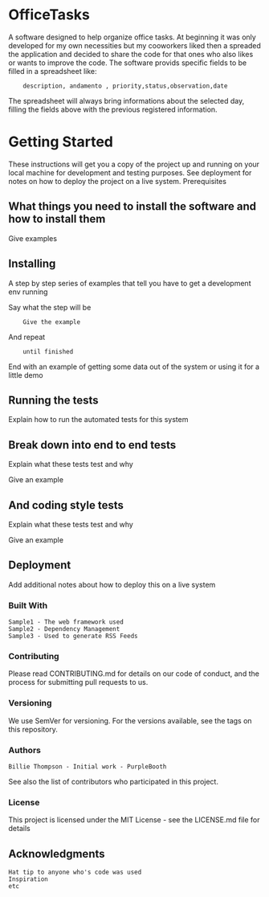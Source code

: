# OfficeTasks

A software designed to help organize office tasks. At beginning it was only developed for my own necessities but my cooworkers liked then a spreaded the application and decided to share the code for that ones who also likes or wants to improve the code. 
The software provids specific fields to be filled in a spreadsheet like:
    
        description, andamento , priority,status,observation,date

The spreadsheet will always bring informations about the selected day, filling the fields above with the previous registered information.
       
# Getting Started

These instructions will get you a copy of the project up and running on your local machine for development and testing purposes. See deployment for notes on how to deploy the project on a live system.
Prerequisites

## What things you need to install the software and how to install them

Give examples

## Installing

A step by step series of examples that tell you have to get a development env running

Say what the step will be 

```
    Give the example
```

And repeat

```
    until finished
```

End with an example of getting some data out of the system or using it for a little demo

## Running the tests

Explain how to run the automated tests for this system

## Break down into end to end tests

Explain what these tests test and why

Give an example

## And coding style tests

Explain what these tests test and why

Give an example

## Deployment

Add additional notes about how to deploy this on a live system
### Built With

    Sample1 - The web framework used
    Sample2 - Dependency Management
    Sample3 - Used to generate RSS Feeds

### Contributing

Please read CONTRIBUTING.md for details on our code of conduct, and the process for submitting pull requests to us.

### Versioning

We use SemVer for versioning. For the versions available, see the tags on this repository.

### Authors

    Billie Thompson - Initial work - PurpleBooth

See also the list of contributors who participated in this project.
### License

This project is licensed under the MIT License - see the LICENSE.md file for details

## Acknowledgments

    Hat tip to anyone who's code was used
    Inspiration
    etc


